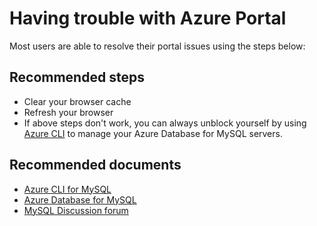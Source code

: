 <properties
	pageTitle="Issue with portal"
	description="Having trouble with Portal"
	infoBubbleText="Portal blades are not loading for Azure Database for MySQL. See details on the right."
	service="microsoft.dbformysql"
	resource="dbformysql"
	authors="Xin-Cheng"
	ms.author="chengxin"
	displayOrder="100"
	articleId="dbformysql-portal-general"
	diagnosticScenario="MySQLPortalGeneral"
	selfHelpType="rca"
	supportTopicIds="32640048"
	resourceTags="windows, linux"
	productPesIds="16221"
	cloudEnvironments="public"
/>

# Having trouble with Azure Portal

<!--issueDescription-->
Most users are able to resolve their portal issues using the steps below:
<!--/issueDescription-->

## **Recommended steps**
* Clear your browser cache
* Refresh your browser
* If above steps don't work, you can always unblock yourself by using [Azure CLI](https://docs.microsoft.com/cli/azure/mysql?view=azure-cli-latest) to manage your Azure Database for MySQL servers.

## **Recommended documents**
* [Azure CLI for MySQL](https://docs.microsoft.com/cli/azure/mysql?view=azure-cli-latest)
* [Azure Database for MySQL](https://azure.microsoft.com/services/MySQL/)
* [MySQL Discussion forum](https://social.msdn.microsoft.com/Forums/home?forum=AzureDatabaseforMySQL)
